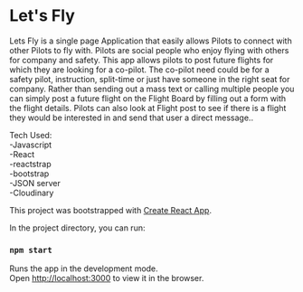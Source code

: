 # Let's Fly
Lets Fly is a single page Application that easily allows Pilots to connect with other Pilots to fly with. Pilots are social people who enjoy flying with others for company and safety. This app allows pilots to post future flights for which they are looking for a co-pilot. The co-pilot need could be for a safety pilot, instruction, split-time or just have someone in the right seat for company. Rather than sending out a mass text or calling multiple people you can simply post a future flight on the Flight Board by  filling out a form with the flight details. Pilots can also look at Flight post to see if there is a flight they would be interested in and send that user a direct message..

Tech Used: <br />
-Javascript <br />
-React <br />
-reactstrap <br />
-bootstrap <br />
-JSON server <br />
-Cloudinary <br />

This project was bootstrapped with [Create React App](https://github.com/facebook/create-react-app).

In the project directory, you can run:

### `npm start`

Runs the app in the development mode.<br />
Open [http://localhost:3000](http://localhost:3000) to view it in the browser.
